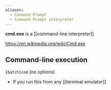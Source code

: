 ```yaml
---
aliases:
  - Command Prompt
  - Command Prompt interpreter
---
```

**cmd.exe** is a [[command-line interpreter]]

https://en.wikipedia.org/wiki/Cmd.exe

## Command-line execution

`{batch}cmd` (no options)
- If you run this from any [[terminal emulator]] 